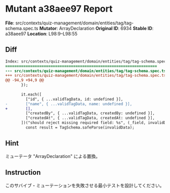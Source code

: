 # Mutant a38aee97 Report

**File**: src/contexts/quiz-management/domain/entities/tag/tag-schema.spec.ts
**Mutator**: ArrayDeclaration
**Original ID**: 6934
**Stable ID**: a38aee97
**Location**: L98:9–L98:55

## Diff

```diff
Index: src/contexts/quiz-management/domain/entities/tag/tag-schema.spec.ts
===================================================================
--- src/contexts/quiz-management/domain/entities/tag/tag-schema.spec.ts	original
+++ src/contexts/quiz-management/domain/entities/tag/tag-schema.spec.ts	mutated #6934
@@ -94,9 +94,9 @@
       });
 
       it.each([
         ["id", { ...validTagData, id: undefined }],
-        ["name", { ...validTagData, name: undefined }],
+        [],
         ["createdBy", { ...validTagData, createdBy: undefined }],
         ["createdAt", { ...validTagData, createdAt: undefined }],
       ])("should reject missing required field: %s", (_field, invalidData) => {
         const result = TagSchema.safeParse(invalidData);
```

## Hint

ミューテータ "ArrayDeclaration" による置換。

## Instruction

このサバイブ・ミューテーションを失敗させる最小テストを設計してください。
